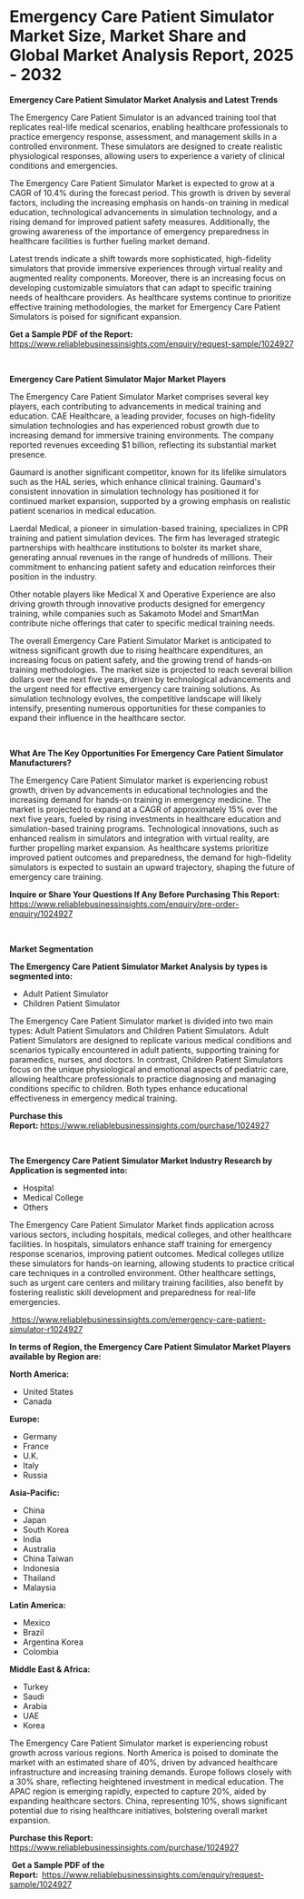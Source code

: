 <p><h1>Emergency Care Patient Simulator Market Size, Market Share and Global Market Analysis Report, 2025 - 2032</h1></p><p><strong>Emergency Care Patient Simulator Market Analysis and Latest Trends</strong></p>
<p><p>The Emergency Care Patient Simulator is an advanced training tool that replicates real-life medical scenarios, enabling healthcare professionals to practice emergency response, assessment, and management skills in a controlled environment. These simulators are designed to create realistic physiological responses, allowing users to experience a variety of clinical conditions and emergencies.</p><p>The Emergency Care Patient Simulator Market is expected to grow at a CAGR of 10.4% during the forecast period. This growth is driven by several factors, including the increasing emphasis on hands-on training in medical education, technological advancements in simulation technology, and a rising demand for improved patient safety measures. Additionally, the growing awareness of the importance of emergency preparedness in healthcare facilities is further fueling market demand.</p><p>Latest trends indicate a shift towards more sophisticated, high-fidelity simulators that provide immersive experiences through virtual reality and augmented reality components. Moreover, there is an increasing focus on developing customizable simulators that can adapt to specific training needs of healthcare providers. As healthcare systems continue to prioritize effective training methodologies, the market for Emergency Care Patient Simulators is poised for significant expansion.</p></p>
<p><strong>Get a Sample PDF of the Report:&nbsp;</strong> <a href="https://www.reliablebusinessinsights.com/enquiry/request-sample/1024927?utm_campaign=2318&utm_medium=2&utm_source=Github&utm_content=ia&utm_term=18042025&utm_id=emergency-care-patient-simulator">https://www.reliablebusinessinsights.com/enquiry/request-sample/1024927</a></p>
<p>&nbsp;</p>
<p><strong>Emergency Care Patient Simulator Major Market Players</strong></p>
<p><p>The Emergency Care Patient Simulator Market comprises several key players, each contributing to advancements in medical training and education. CAE Healthcare, a leading provider, focuses on high-fidelity simulation technologies and has experienced robust growth due to increasing demand for immersive training environments. The company reported revenues exceeding $1 billion, reflecting its substantial market presence. </p><p>Gaumard is another significant competitor, known for its lifelike simulators such as the HAL series, which enhance clinical training. Gaumard's consistent innovation in simulation technology has positioned it for continued market expansion, supported by a growing emphasis on realistic patient scenarios in medical education.</p><p>Laerdal Medical, a pioneer in simulation-based training, specializes in CPR training and patient simulation devices. The firm has leveraged strategic partnerships with healthcare institutions to bolster its market share, generating annual revenues in the range of hundreds of millions. Their commitment to enhancing patient safety and education reinforces their position in the industry.</p><p>Other notable players like Medical X and Operative Experience are also driving growth through innovative products designed for emergency training, while companies such as Sakamoto Model and SmartMan contribute niche offerings that cater to specific medical training needs.</p><p>The overall Emergency Care Patient Simulator Market is anticipated to witness significant growth due to rising healthcare expenditures, an increasing focus on patient safety, and the growing trend of hands-on training methodologies. The market size is projected to reach several billion dollars over the next five years, driven by technological advancements and the urgent need for effective emergency care training solutions. As simulation technology evolves, the competitive landscape will likely intensify, presenting numerous opportunities for these companies to expand their influence in the healthcare sector.</p></p>
<p>&nbsp;</p>
<p><strong>What Are The Key Opportunities For Emergency Care Patient Simulator Manufacturers?</strong></p>
<p><p>The Emergency Care Patient Simulator market is experiencing robust growth, driven by advancements in educational technologies and the increasing demand for hands-on training in emergency medicine. The market is projected to expand at a CAGR of approximately 15% over the next five years, fueled by rising investments in healthcare education and simulation-based training programs. Technological innovations, such as enhanced realism in simulators and integration with virtual reality, are further propelling market expansion. As healthcare systems prioritize improved patient outcomes and preparedness, the demand for high-fidelity simulators is expected to sustain an upward trajectory, shaping the future of emergency care training.</p></p>
<p><strong>Inquire or Share Your Questions If Any Before Purchasing This Report:</strong> <a href="https://www.reliablebusinessinsights.com/enquiry/pre-order-enquiry/1024927?utm_campaign=2318&utm_medium=2&utm_source=Github&utm_content=ia&utm_term=18042025&utm_id=emergency-care-patient-simulator">https://www.reliablebusinessinsights.com/enquiry/pre-order-enquiry/1024927</a></p>
<p>&nbsp;</p>
<p><strong>Market Segmentation</strong></p>
<p><strong>The Emergency Care Patient Simulator Market Analysis by types is segmented into:</strong></p>
<p><ul><li>Adult Patient Simulator</li><li>Children Patient Simulator</li></ul></p>
<p><p>The Emergency Care Patient Simulator market is divided into two main types: Adult Patient Simulators and Children Patient Simulators. Adult Patient Simulators are designed to replicate various medical conditions and scenarios typically encountered in adult patients, supporting training for paramedics, nurses, and doctors. In contrast, Children Patient Simulators focus on the unique physiological and emotional aspects of pediatric care, allowing healthcare professionals to practice diagnosing and managing conditions specific to children. Both types enhance educational effectiveness in emergency medical training.</p></p>
<p><strong>Purchase this Report:&nbsp;</strong><a href="https://www.reliablebusinessinsights.com/purchase/1024927?utm_campaign=2318&utm_medium=2&utm_source=Github&utm_content=ia&utm_term=18042025&utm_id=emergency-care-patient-simulator">https://www.reliablebusinessinsights.com/purchase/1024927</a></p>
<p>&nbsp;</p>
<p><strong>The Emergency Care Patient Simulator Market Industry Research by Application is segmented into:</strong></p>
<p><ul><li>Hospital</li><li>Medical College</li><li>Others</li></ul></p>
<p><p>The Emergency Care Patient Simulator Market finds application across various sectors, including hospitals, medical colleges, and other healthcare facilities. In hospitals, simulators enhance staff training for emergency response scenarios, improving patient outcomes. Medical colleges utilize these simulators for hands-on learning, allowing students to practice critical care techniques in a controlled environment. Other healthcare settings, such as urgent care centers and military training facilities, also benefit by fostering realistic skill development and preparedness for real-life emergencies.</p></p>
<p><a href="https://www.reliablebusinessinsights.com/emergency-care-patient-simulator-r1024927?utm_campaign=2318&utm_medium=2&utm_source=Github&utm_content=ia&utm_term=18042025&utm_id=emergency-care-patient-simulator">&nbsp;https://www.reliablebusinessinsights.com/emergency-care-patient-simulator-r1024927</a></p>
<p><strong>In terms of Region, the Emergency Care Patient Simulator Market Players available by Region are:</strong></p>
<p>
    <p> <strong> North America: </strong>
        <ul>
            <li>United States</li>
            <li>Canada</li>
        </ul>
        </p> 
    <p> <strong> Europe: </strong>
        <ul>
            <li>Germany</li>
            <li>France</li>
            <li>U.K.</li>
            <li>Italy</li>
            <li>Russia</li>
        </ul>
        </p> 
    <p> <strong> Asia-Pacific: </strong>
        <ul>
            <li>China</li>
            <li>Japan</li>
            <li>South Korea</li>
            <li>India</li>
            <li>Australia</li>
            <li>China Taiwan</li>
            <li>Indonesia</li>
            <li>Thailand</li>
            <li>Malaysia</li>
        </ul>
        </p> 
    <p> <strong> Latin America: </strong>
        <ul>
            <li>Mexico</li>
            <li>Brazil</li>
            <li>Argentina Korea</li>
            <li>Colombia</li>
        </ul>
        </p> 
    <p> <strong> Middle East & Africa: </strong>
        <ul>
            <li>Turkey</li>
            <li>Saudi</li>
            <li>Arabia</li>
            <li>UAE</li>
            <li>Korea</li>
        </ul>
    </p>
    </p>
<p><p>The Emergency Care Patient Simulator market is experiencing robust growth across various regions. North America is poised to dominate the market with an estimated share of 40%, driven by advanced healthcare infrastructure and increasing training demands. Europe follows closely with a 30% share, reflecting heightened investment in medical education. The APAC region is emerging rapidly, expected to capture 20%, aided by expanding healthcare sectors. China, representing 10%, shows significant potential due to rising healthcare initiatives, bolstering overall market expansion.</p></p>
<p><strong>Purchase this Report: </strong><a href="https://www.reliablebusinessinsights.com/purchase/1024927?utm_campaign=2318&utm_medium=2&utm_source=Github&utm_content=ia&utm_term=18042025&utm_id=emergency-care-patient-simulator">https://www.reliablebusinessinsights.com/purchase/1024927</a></p>
<p>&nbsp;<strong>Get a Sample PDF of the Report:&nbsp;&nbsp;</strong><a href="https://www.reliablebusinessinsights.com/enquiry/request-sample/1024927?utm_campaign=2318&utm_medium=2&utm_source=Github&utm_content=ia&utm_term=18042025&utm_id=emergency-care-patient-simulator">https://www.reliablebusinessinsights.com/enquiry/request-sample/1024927</a></p>
<p><strong></strong></p>
<p><p></p><p></p><p></p></p>